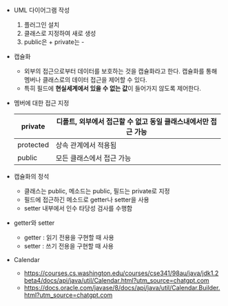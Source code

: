 - UML 다이어그램 작성
    1. 플러그인 설치
    2. 클래스로 지정하여 새로 생성
    3. public은 + private는 -

- 캡슐화
    - 외부의 접근으로부터 데이터를 보호하는 것을 캡슐화라고 한다. 캡슐화를 통해 멤버나 클래스로의 데이터 접근을 제어할 수 있다.
    - 특히 필드에 **현실세계에서 있을 수 없는 값**이 들어가지 않도록 제어한다.
- 멤버에 대한 접근 지정


    | private | 디폴트, 외부에서 접근할 수 없고 동일 클래스내에서만 접근 가능 |
    | --- | --- |
    | protected | 상속 관계에서 적용됨 |
    | public | 모든 클래스에서 접근 가능 |
- 캡슐화의 정석
    - 클래스는 public, 메소드는 public, 필드는 private로 지정
    - 필드에 접근하긴 메소드로 getter나 setter을 사용
    - setter 내부에서 인수 타당성 검사를 수행함
- getter와 setter
    - getter : 읽기 전용을 구현할 때 사용
    - setter : 쓰기 전용을 구현할 때 사용

- Calendar
    - https://courses.cs.washington.edu/courses/cse341/98au/java/jdk1.2beta4/docs/api/java/util/Calendar.html?utm_source=chatgpt.com
    - https://docs.oracle.com/javase/8/docs/api/java/util/Calendar.Builder.html?utm_source=chatgpt.com